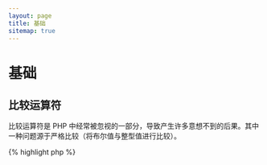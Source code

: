 ```yaml
---
layout: page
title: 基础
sitemap: true
---
```


# 基础

## 比较运算符

比较运算符是 PHP 中经常被忽视的一部分，导致产生许多意想不到的后果。其中一种问题源于严格比较（将布尔值与整型值进行比较）。

{% highlight php %}
<?php
$a = 5;   // 5 是个整型值

var_dump($a == 5);       // 比较值；返回 true
var_dump($a == '5');     // 比较值（忽略类型）；返回 true
var_dump($a === 5);      // 比较值和类型（整型值与整型值相比较）；返回 true
var_dump($a === '5');    // 比较值和类型（整型值和字符串相比较）；返回 false

/**
 * 严格比较
 */
if (strpos('testing', 'test')) {    // 在位置 0 上发现了 'test'，又被解释为布尔值 false
    // 代码...
}

// vs.

if (strpos('testing', 'test') !== false) {    // true，因为使用了严格比较（0 !== false）
    // 代码...
}
{% endhighlight %}

* [比较运算符](http://php.net/language.operators.comparison)
* [比较表](http://php.net/types.comparisons)
* [比较备忘条](http://phpcheatsheets.com/index.php?page=compare)

## 条件语句

### if 语句

在函数或者类中使用 `if`/`else`语句时，一个误解是必须联合使用 `else` 来声明可能出现的结果。然而，如果这个结果是用来确定返回值的，那么 `else` 就是不必要的，`return` 会结束函数，让 `else` 变得毫无意义。

{% highlight php %}
<?php
function test($a)
{
    if ($a) {
        return true;
    } else {
        return false;
    }
}

// vs.

function test($a)
{
    if ($a) {
        return true;
    }
    return false;    // else 是不必要的
}

// 还可以更短：

function test($a)
{
    return (bool) $a;
}

{% endhighlight %}

* [if 语句](http://php.net/control-structures.if)

### switch 语句

`switch` 语句是用来避免大量输入 `if` 和 `else if` 的好方法。不过有一些需要注意的事情：

- `switch` 语句只会比较值，而不会考虑类型（和 `==` 一样）
- 各个 `case` 会依次遍历，直到某一个匹配为止。如果没有匹配的 `case`，那么会使用 `default`（如果定义了的话）
- 没有 `break` 的话将会继续向下执行每一个 `case`，直到遇到了一个 `break` 或者 `return`
- 在一个函数内，使用 `return` 直接结束函数可以减少对 `break` 的需要

{% highlight php %}
<?php
$answer = test(2);    // case 2 和 case 3 的代码都会被执行

function test($a)
{
    switch ($a) {
        case 1:
            // 代码...
            break;             // break 用来结束 switch 语句
        case 2:
            // 代码...         // 没有 break，会继续执行 case 3 的内容
        case 3:
            // 代码...
            return $result;    // 在一个函数内，return 会直接结束函数
        default:
            // 代码...
            return $error;
    }
}
{% endhighlight %}

* [switch 语句](http://php.net/control-structures.switch)
* [PHP switch](http://phpswitch.com/)

## 全局命名空间

在使用命名空间时，你会发现内部函数会被你所写的函数覆盖。要解决这个问题，通过在函数名前面加一个反斜线就可以访问全局的函数：

{% highlight php %}
<?php
namespace phptherightway;

function fopen()
{
    $file = \fopen();    // 我们的函数与内部函数同名
                         // 通过加上「\」来执行内部函数
}

function array()
{
    $iterator = new \ArrayIterator();    // ArrayIterator 是一个内部类，不使用反斜线的话
                                         // 将会在你自己的命名空间内寻找这个类
}
{% endhighlight %}

* [全局空间](http://php.net/language.namespaces.global)
* [规则](http://php.net/userlandnaming.rules)

## 字符串

### 拼接

- 如果你的一行代码超过了推荐的行长度（120 个字符），考虑拼接多个行
- 为了可读性，最好使用拼接运算符，而不是拼接赋值运算符
- 在变量所处的范围内，如果拼接遇到新的一行时加上一个缩进


{% highlight php %}
<?php
$a  = 'Multi-line example';    // 拼接赋值运算符（.=）
$a .= "\n";
$a .= 'of what not to do';

// vs

$a = 'Multi-line example'      // 拼接运算符（.）
    . "\n"                     // 缩进新行
    . 'of what to do';
{% endhighlight %}

* [字符串运算符](http://php.net/language.operators.string)

### 字符串类型

字符串是一系列字符，听起来非常简单。不过，有几种不同类型的字符串，他们在语法和行为上都有些许不同。

#### 单引号

单引号用来表示一个「字面上的字符串」。这种字符串不会解析特殊字符和变量。

如果使用单引号时你将一个变量名放入字符串中，就像 `some $thing`，那么你会得到完全相同的输出，也就是 `some $thing`。如果使用双引号的话，`$thing` 会被求值，如果找不到这个变量就会出现错误。


{% highlight php %}
<?php
echo 'This is my string, look at how pretty it is.';    // 不需要解析一个简单的字符串

/**
 * 输出：
 *
 * This is my string, look at how pretty it is.
 */
{% endhighlight %}

* [单引号](http://php.net/language.types.string#language.types.string.syntax.single)

#### 双引号

双引号是字符串的瑞士军刀。它们不仅会像上面提到的那样解析变量，还会解析各种特殊字符，例如 `\n` 用于换行，`\t` 用于制表符等等。

{% highlight php %}
<?php
echo 'phptherightway is ' . $adjective . '.'     // 一个单引号的例子，与变量和转移字符串多次拼接
    . "\n"
    . 'I love learning' . $code . '!';

// vs

echo "phptherightway is $adjective.\n I love learning $code!"  // 双引号可以让我们使用解析的字符串，而不需要多次拼接
{% endhighlight %}

双引号可以包含变量，这样也被称为「插值」。

{% highlight php %}
<?php
$juice = 'plum';
echo "I like $juice juice";    // 输出：I like plum juice
{% endhighlight %}

在使用插值时，通常变量会与其他的字符相连，导致在变量名和字符之间产生一些误解。

要解决这个问题，可以用一对花括号括起变量。

{% highlight php %}
<?php
$juice = 'plum';
echo "I drank some juice made of $juices";    // $juice 无法解析

// vs

$juice = 'plum';
echo "I drank some juice made of {$juice}s";    // $juice 可以被解析

/**
 * 花括号内的复杂变量也可以被解析
 */

$juice = array('apple', 'orange', 'plum');
echo "I drank some juice made of {$juice[1]}s";   // $juice[1] 可以被解析
{% endhighlight %}

* [双引号](http://php.net/language.types.string#language.types.string.syntax.double)

#### Nowdoc 结构

PHP 5.3 引入了 Nowdoc 结构，从内部来说它的工作方式与单引号字符串相同，除了一点：它更适用于多行的字符串而不需要拼接。

{% highlight php %}
<?php
$str = <<<'EOD'             // 由 <<< 开始
Example of string
spanning multiple lines
using nowdoc syntax.
$a does not parse.
EOD;                        // 结尾的「EOD」必须单独在一行上的开始位置

/**
 * 输出：
 *
 * Example of string
 * spanning multiple lines
 * using nowdoc syntax.
 * $a does not parse.
 */
{% endhighlight %}

* [Nowdoc 结构](http://php.net/language.types.string#language.types.string.syntax.nowdoc)

#### Heredoc 结构

Heredoc 结构从内部来讲与双引号一样，但是更适合用于多行的的字符串而不需要拼接。

{% highlight php %}
<?php
$a = 'Variables';

$str = <<<EOD               // 由 <<< 开始
Example of string
spanning multiple lines
using heredoc syntax.
$a are parsed.
EOD;                        // 结尾的「EOD」必须单独在一行上的开始位置

/**
 * 输出：
 *
 * Example of string
 * spanning multiple lines
 * using heredoc syntax.
 * Variables are parsed.
 */
{% endhighlight %}

* [Heredoc 结构](http://php.net/language.types.string#language.types.string.syntax.heredoc)

### 哪一种更快？

有一种传说是单引号字符串会比双引号字符串稍稍快一些，这个说法从根本上就是错误的。

如果你只定义一个字符串，不去拼接值或者其他什么复杂的东西，那么单引号和双引号字符串是完全相同的，没有哪一个会更快一点。

如果你拼接多个各种类型的字符串，或者在双引号字符串里插值，那么结果可能会有所变化。如果你处理的值数量很少，那么拼接在性能上会有一丁点的优势；如果是很多值的话，插值反而又会有一点点优势。

不论你对字符串进行什么样的处理，没有哪一种类型会对你的程序带来可以察觉到的影响，改用另一种类型重新写一遍代码纯粹是徒劳无功，因此除非你真正了解了其中的差异所带来的意义和影响，不要去做这一点小小的优化。

* [反驳单引号性能传说](http://nikic.github.io/2012/01/09/Disproving-the-Single-Quotes-Performance-Myth.html)


## 三目运算符

三目运算符是一个让代码变得紧凑的好方法，但是往往会被过度使用。虽然三目运算符可以堆叠或者嵌套，不过还是建议你每个单独占一行从而更加可读。

{% highlight php %}
<?php
$a = 5;
echo ($a == 5) ? 'yay' : 'nay';
{% endhighlight %}

为了比较，下面是一个为了减少代码行数而完全牺牲了可读性的写法：

{% highlight php %}
<?php
echo ($a) ? ($a == 5) ? 'yay' : 'nay' : ($b == 10) ? 'excessive' : ':(';    // excess nesting, sacrificing readability
{% endhighlight %}

要使用三目运算符 `return` 一个值，一定要使用正确的语法。

{% highlight php %}
<?php
$a = 5;
echo ($a == 5) ? return true : return false;    // 这个例子会报错

// vs

$a = 5;
return ($a == 5) ? 'yay' : 'nope';    // 这个例子会返回 yay

{% endhighlight %}

要注意的是，你不需要使用三目运算符来返回布尔值，比如这个例子：

{% highlight php %}
<?php
$a = 3;
return ($a == 3) ? true : false; // 如果 $a == 3 的话会返回 true

// vs

$a = 3;
return $a == 3; // 如果 $a == 3 的话会返回 true

{% endhighlight %}

这一点对于所有的运算符都是一样的（`===`、`!==`、`!=`、`==`，等等）。

#### 搭配使用括号和三目运算符Utilising brackets with ternary operators for form and function

在使用三目运算符时，括号可以提升代码的可读性，并且可以在代码中建立分组。一个没有使用括号的需求的例子是：

{% highlight php %}
<?php
$a = 3;
return ($a == 3) ? "yay" : "nope"; // 如果 $a == 3 返回 yay，否则返回 nope

// vs

$a = 3;
return $a == 3 ? "yay" : "nope"; // 如果 $a == 3 返回 yay，否则返回 nope
{% endhighlight %}

括号还可以在语句中创建一个分组，从而作为整体进行判断。例如下面的这个例子会在 `($a == 3 && $b ==4)` 和 `$c == 5` 都为 `true` 时才返回 `true`：

{% highlight php %}
<?php
return ($a == 3 && $b == 4) && $c == 5;
{% endhighlight %}

还有一个例子，如果 `($a != 3 && $b != 4)` 或者 `($c == 5)` 时就会返回 `true`：

{% highlight php %}
<?php
return ($a != 3 && $b != 4) || $c == 5;
{% endhighlight %}

从 PHP 5.3 开始，我们可以忽略掉三目运算符的中间部分。表达式 `expr1 ?: expr3` 会在 `expr1` 求值为 `true` 时返回 `expr1` 自身，否则返回 `expr3`。

* [三目运算符](http://php.net/language.operators.comparison)

## 变量声名

有时候，开发者们会用一个不同的名字来声明一些预先声明过的变量，从而让代码看起来「更干净」，然而这样做带来的是双倍的内存消耗。例如下面的例子，我们假设字符串包含 1MB 的数据，为了复制变量，你将这个脚本的内存消耗增加到了 2MB。

{% highlight php %}
<?php
$about = 'A very long string of text';    // 占用 2MB 内存
echo $about;

// vs

echo 'A very long string of text';        // 占用 1MB 内存
{% endhighlight %}

* [性能建议](http://web.archive.org/web/20140625191431/https://developers.google.com/speed/articles/optimizing-php)
